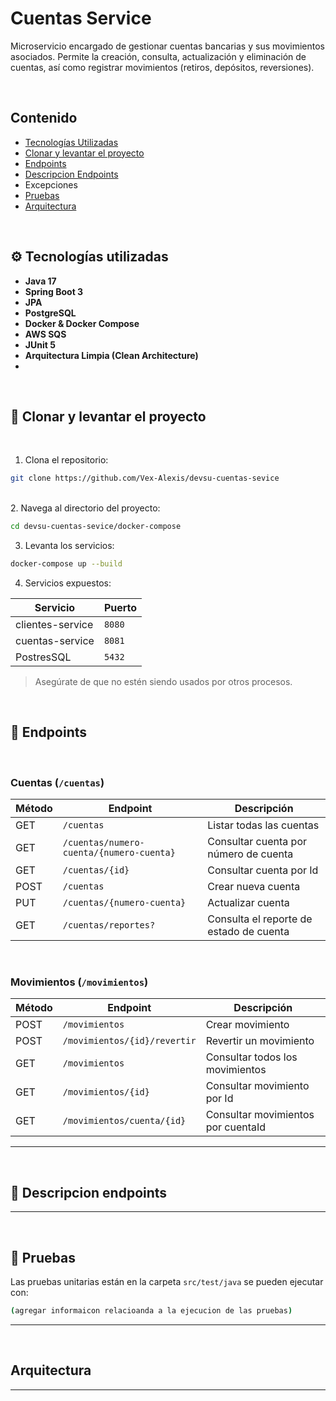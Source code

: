 # Cuentas Service

Microservicio encargado de gestionar cuentas bancarias y sus movimientos asociados. Permite la creación, consulta, actualización y eliminación de cuentas, así como registrar movimientos (retiros, depósitos, reversiones).

<br> <!-- Salto de línea -->

## Contenido

- [Tecnologías Utilizadas](#%EF%B8%8F-tecnologías-utilizadas)
- [Clonar y levantar el proyecto](#-clonar-y-levantar-el-proyecto)
- [Endpoints](#-endpoints)
- [Descripcion Endpoints](#-descripcion-endpoints)
- Excepciones
- [Pruebas](#-pruebas)
- [Arquitectura](#arquitectura)



<br> <!-- Salto de línea -->

## ⚙️ Tecnologías utilizadas

- **Java 17**
- **Spring Boot 3**
- **JPA**
- **PostgreSQL**
- **Docker & Docker Compose**
- **AWS SQS**
- **JUnit 5**
- **Arquitectura Limpia (Clean Architecture)**
- 

<br> <!-- Salto de línea -->

## 🔧 Clonar y levantar el proyecto

<br> <!-- Salto de línea -->
1. Clona el repositorio:
```bash
git clone https://github.com/Vex-Alexis/devsu-cuentas-sevice
```
<br> <!-- Salto de línea -->
2. Navega al directorio del proyecto:
```bash
cd devsu-cuentas-sevice/docker-compose
```
3. Levanta los servicios:
```bash
docker-compose up --build
```
4. Servicios expuestos:


| Servicio                | Puerto
|-------------------------|------
| clientes-service        | `8080`
| cuentas-service         | `8081`
| PostresSQL              | `5432`

> Asegúrate de que no estén siendo usados por otros procesos.



<br> <!-- Salto de línea -->
## 🚀 Endpoints
<br> <!-- Salto de línea -->

### Cuentas (`/cuentas`)

| Método | Endpoint                      | Descripción                             |
|--------|-------------------------|-----------------------------------------|
| GET    | `/cuentas`                                  | Listar todas las cuentas                |
| GET    | `/cuentas/numero-cuenta/{numero-cuenta}`    | Consultar cuenta por número de cuenta            |
| GET    | `/cuentas/{id}`                             | Consultar cuenta por Id                   |
| POST   | `/cuentas`                                  | Crear nueva cuenta                      |
| PUT    | `/cuentas/{numero-cuenta}`                  | Actualizar cuenta                       |
| GET    | `/cuentas/reportes?`                        | Consulta el reporte de estado de cuenta |

<br> <!-- Salto de línea -->
### Movimientos (`/movimientos`)

| Método | Endpoint                      | Descripción                             |
|--------|-------------------------|-----------------------------------------|
| POST   | `/movimientos`                              | Crear movimiento       |
| POST   | `/movimientos/{id}/revertir`                | Revertir un movimiento             |
| GET    | `/movimientos`                              | Consultar todos los movimientos        |
| GET    | `/movimientos/{id}`                         | Consultar movimiento por Id             |
| GET    | `/movimientos/cuenta/{id}`                  | Consultar movimientos por cuentaId        |


---
<br> <!-- Salto de línea -->
## 🚀 Descripcion endpoints

---
<br> <!-- Salto de línea -->
## 🧪 Pruebas
Las pruebas unitarias están en la carpeta `src/test/java` se pueden ejecutar con:

```bash
(agregar informaicon relacioanda a la ejecucion de las pruebas)
```

---
<br> <!-- Salto de línea -->
## Arquitectura



---
